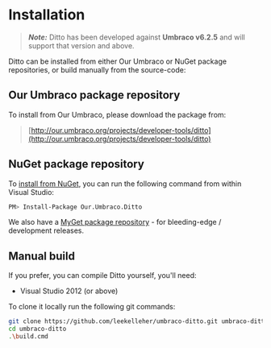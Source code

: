 # Installation

> **_Note:_** Ditto has been developed against **Umbraco v6.2.5** and will support that version and above.

Ditto can be installed from either Our Umbraco or NuGet package repositories, or build manually from the source-code:

## Our Umbraco package repository

To install from Our Umbraco, please download the package from:

> [http://our.umbraco.org/projects/developer-tools/ditto](http://our.umbraco.org/projects/developer-tools/ditto) 

## NuGet package repository

To [install from NuGet](https://www.nuget.org/packages/Our.Umbraco.Ditto), you can run the following command from within Visual Studio:

```bash
PM> Install-Package Our.Umbraco.Ditto
```

We also have a [MyGet package repository](https://www.myget.org/gallery/umbraco-ditto) - for bleeding-edge / development releases.

## Manual build

If you prefer, you can compile Ditto yourself, you'll need:

* Visual Studio 2012 (or above)

To clone it locally run the following git commands:

```bash
git clone https://github.com/leekelleher/umbraco-ditto.git umbraco-ditto
cd umbraco-ditto
.\build.cmd
```
